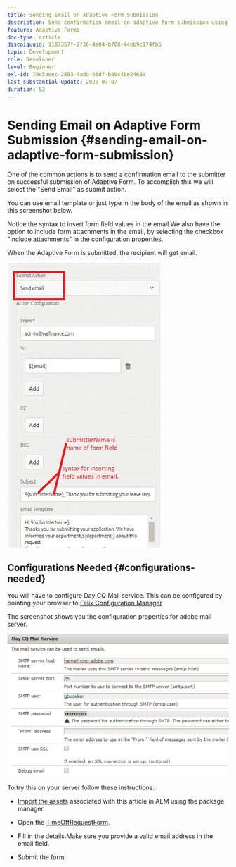 ```yaml
---
title: Sending Email on Adaptive Form Submission
description: Send confirmation email on adaptive form submission using the send email component
feature: Adaptive Forms
doc-type: article
discoiquuid: 1187357f-2f36-4a04-b708-44bb9c174fb5
topic: Development
role: Developer
level: Beginner
exl-id: 19c5aeec-2893-4ada-b6df-b80c4be2468a
last-substantial-update: 2020-07-07
duration: 52
---
```

# Sending Email on Adaptive Form Submission {#sending-email-on-adaptive-form-submission}

One of the common actions is to send a confirmation email to the submitter on successful submission of Adaptive Form. To accomplish this we will select the "Send Email" as submit action.

You can use email template or just type in the body of the email as shown in this screenshot below.

Notice the syntax to insert form field values in the email.We also have the option to include form attachments in the email, by selecting the checkbox "include attachments" in the configuration properties.

When the Adaptive Form is submitted, the recipient will get email.

![SendEmail](assets/sendemailaction.gif)

## Configurations Needed {#configurations-needed}

You will have to configure Day CQ Mail service. This can be configured by pointing your browser to [Felix Configuration Manager](http://localhost:4502/system/console/configMgr)

The screenshot shows you the configuration properties for adobe mail server.

![mailservice](assets/mailservice.png)

To try this on your server follow these instructions:

* [Import the assets](assets/timeoffrequest.zip) associated with this article in AEM using the package manager.

* Open the [TimeOffRequestForm](http://localhost:4502/content/dam/formsanddocuments/helpx/timeoffrequestform/jcr:content?wcmmode=disabled).

* Fill in the details.Make sure you provide a valid email address in the email field.

* Submit the form.
